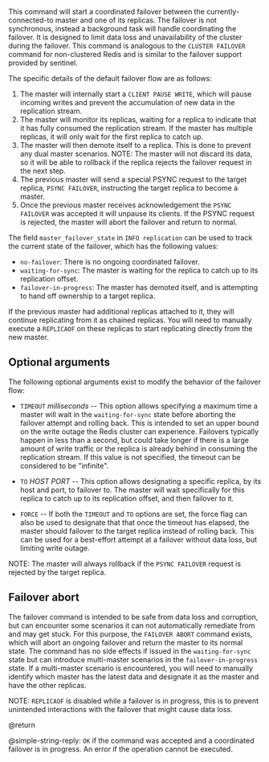 This command will start a coordinated failover between the
currently-connected-to master and one of its replicas. The failover is not
synchronous, instead a background task will handle coordinating the failover. It
is designed to limit data loss and unavailability of the cluster during the
failover. This command is analogous to the `CLUSTER FAILOVER` command for
non-clustered Redis and is similar to the failover support provided by sentinel.

The specific details of the default failover flow are as follows:

1. The master will internally start a `CLIENT PAUSE WRITE`, which will pause
   incoming writes and prevent the accumulation of new data in the replication
   stream.
2. The master will monitor its replicas, waiting for a replica to indicate that
   it has fully consumed the replication stream. If the master has multiple
   replicas, it will only wait for the first replica to catch up.
3. The master will then demote itself to a replica. This is done to prevent any
   dual master scenarios. NOTE: The master will not discard its data, so it will
   be able to rollback if the replica rejects the failover request in the next
   step.
4. The previous master will send a special PSYNC request to the target replica,
   `PSYNC FAILOVER`, instructing the target replica to become a master.
5. Once the previous master receives acknowledgement the `PSYNC FAILOVER` was
   accepted it will unpause its clients. If the PSYNC request is rejected, the
   master will abort the failover and return to normal.

The field `master_failover_state` in `INFO replication` can be used to track the
current state of the failover, which has the following values:

- `no-failover`: There is no ongoing coordinated failover.
- `waiting-for-sync`: The master is waiting for the replica to catch up to its
  replication offset.
- `failover-in-progress`: The master has demoted itself, and is attempting to
  hand off ownership to a target replica.

If the previous master had additional replicas attached to it, they will
continue replicating from it as chained replicas. You will need to manually
execute a `REPLICAOF` on these replicas to start replicating directly from the
new master.

## Optional arguments

The following optional arguments exist to modify the behavior of the failover
flow:

- `TIMEOUT` _milliseconds_ -- This option allows specifying a maximum time a
  master will wait in the `waiting-for-sync` state before aborting the failover
  attempt and rolling back. This is intended to set an upper bound on the write
  outage the Redis cluster can experience. Failovers typically happen in less
  than a second, but could take longer if there is a large amount of write
  traffic or the replica is already behind in consuming the replication stream.
  If this value is not specified, the timeout can be considered to be
  "infinite".

- `TO` _HOST_ _PORT_ -- This option allows designating a specific replica, by
  its host and port, to failover to. The master will wait specifically for this
  replica to catch up to its replication offset, and then failover to it.

- `FORCE` -- If both the `TIMEOUT` and `TO` options are set, the force flag can
  also be used to designate that that once the timeout has elapsed, the master
  should failover to the target replica instead of rolling back. This can be
  used for a best-effort attempt at a failover without data loss, but limiting
  write outage.

NOTE: The master will always rollback if the `PSYNC FAILOVER` request is
rejected by the target replica.

## Failover abort

The failover command is intended to be safe from data loss and corruption, but
can encounter some scenarios it can not automatically remediate from and may get
stuck. For this purpose, the `FAILOVER ABORT` command exists, which will abort
an ongoing failover and return the master to its normal state. The command has
no side effects if issued in the `waiting-for-sync` state but can introduce
multi-master scenarios in the `failover-in-progress` state. If a multi-master
scenario is encountered, you will need to manually identify which master has the
latest data and designate it as the master and have the other replicas.

NOTE: `REPLICAOF` is disabled while a failover is in progress, this is to
prevent unintended interactions with the failover that might cause data loss.

@return

@simple-string-reply: `OK` if the command was accepted and a coordinated
failover is in progress. An error if the operation cannot be executed.
